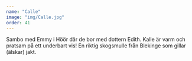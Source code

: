 ```yaml
---
name: "Calle"
image: "img/Calle.jpg"
order: 41
---
```

Sambo med Emmy i Höör där de bor med dottern Edith. Kalle är varm och pratsam på ett underbart vis! En riktig skogsmulle från Blekinge som gillar (älskar) jakt.
